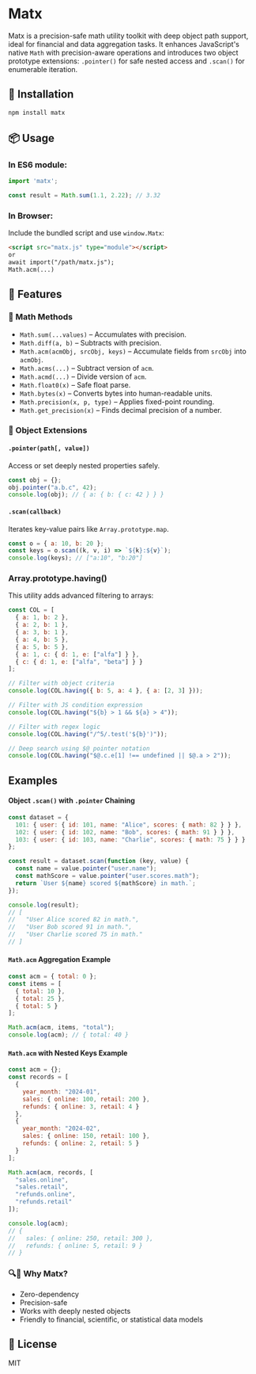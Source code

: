 # Matx

Matx is a precision-safe math utility toolkit with deep object path support, ideal for financial and data aggregation tasks. It enhances JavaScript's native `Math` with precision-aware operations and introduces two object prototype extensions: `.pointer()` for safe nested access and `.scan()` for enumerable iteration.

## 🚀 Installation

```bash
npm install matx
```

## 📦 Usage

### In ES6 module:

```js
import 'matx';

const result = Math.sum(1.1, 2.22); // 3.32
```

### In Browser:

Include the bundled script and use `window.Matx`:

```html
<script src="matx.js" type="module"></script>
or
await import("/path/matx.js");
Math.acm(...)
```

## 🔧 Features

### 🔹 Math Methods

* `Math.sum(...values)` – Accumulates with precision.
* `Math.diff(a, b)` – Subtracts with precision.
* `Math.acm(acmObj, srcObj, keys)` – Accumulate fields from `srcObj` into `acmObj`.
* `Math.acms(...)` – Subtract version of `acm`.
* `Math.acmd(...)` – Divide version of `acm`.
* `Math.float0(x)` – Safe float parse.
* `Math.bytes(x)` – Converts bytes into human-readable units.
* `Math.precision(x, p, type)` – Applies fixed-point rounding.
* `Math.get_precision(x)` – Finds decimal precision of a number.

### 🔸 Object Extensions

#### `.pointer(path[, value])`

Access or set deeply nested properties safely.

```js
const obj = {};
obj.pointer("a.b.c", 42);
console.log(obj); // { a: { b: { c: 42 } } }
```

#### `.scan(callback)`

Iterates key-value pairs like `Array.prototype.map`.

```js
const o = { a: 10, b: 20 };
const keys = o.scan((k, v, i) => `${k}:${v}`);
console.log(keys); // ["a:10", "b:20"]
```

### Array.prototype.having()

This utility adds advanced filtering to arrays:

```js
const COL = [
  { a: 1, b: 2 },
  { a: 2, b: 1 },
  { a: 3, b: 1 },
  { a: 4, b: 5 },
  { a: 5, b: 5 },
  { a: 1, c: { d: 1, e: ["alfa"] } },
  { c: { d: 1, e: ["alfa", "beta"] } }
];

// Filter with object criteria
console.log(COL.having({ b: 5, a: 4 }, { a: [2, 3] }));

// Filter with JS condition expression
console.log(COL.having("${b} > 1 && ${a} > 4"));

// Filter with regex logic
console.log(COL.having("/^5/.test('${b}')"));

// Deep search using $@ pointer notation
console.log(COL.having("$@.c.e[1] !== undefined || $@.a > 2"));
```

## Examples

#### Object `.scan()` with `.pointer` Chaining

```js
const dataset = {
  101: { user: { id: 101, name: "Alice", scores: { math: 82 } } },
  102: { user: { id: 102, name: "Bob", scores: { math: 91 } } },
  103: { user: { id: 103, name: "Charlie", scores: { math: 75 } } }
};

const result = dataset.scan(function (key, value) {
  const name = value.pointer("user.name");
  const mathScore = value.pointer("user.scores.math");
  return `User ${name} scored ${mathScore} in math.`;
});

console.log(result);
// [
//   "User Alice scored 82 in math.",
//   "User Bob scored 91 in math.",
//   "User Charlie scored 75 in math."
// ]
```

#### `Math.acm` Aggregation Example

```js
const acm = { total: 0 };
const items = [
  { total: 10 },
  { total: 25 },
  { total: 5 }
];

Math.acm(acm, items, "total");
console.log(acm); // { total: 40 }
```

#### `Math.acm` with Nested Keys Example

```js
const acm = {};
const records = [
  {
    year_month: "2024-01",
    sales: { online: 100, retail: 200 },
    refunds: { online: 3, retail: 4 }
  },
  {
    year_month: "2024-02",
    sales: { online: 150, retail: 100 },
    refunds: { online: 2, retail: 5 }
  }
];

Math.acm(acm, records, [
  "sales.online",
  "sales.retail",
  "refunds.online",
  "refunds.retail"
]);

console.log(acm);
// {
//   sales: { online: 250, retail: 300 },
//   refunds: { online: 5, retail: 9 }
// }
```

### 🔍🧠 Why Matx?

* Zero-dependency
* Precision-safe
* Works with deeply nested objects
* Friendly to financial, scientific, or statistical data models

## 📄 License

MIT


